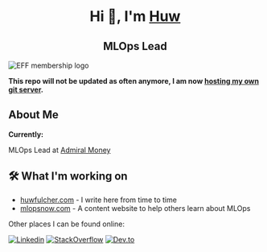 <h1 align="center">Hi 👋, I'm <a href="https://huwfulcher.com">Huw</a></h1>
<h2 align="center">MLOps Lead</h2>

![EFF membership logo](https://www.eff.org/files/2022/11/28/eff-2023-member-member.png)

**This repo will not be updated as often anymore, I am now [hosting my own git server](git.ussenterprise.xyz).**

## About Me
<strong>Currently:</strong> 

MLOps Lead at [Admiral Money](https://www.admiral.com/)


## 🛠️ What I'm working on
- [huwfulcher.com](https://huwfulcher.com) - I write here from time to time
- [mlopsnow.com](https://mlopsnow.com) - A content website to help others learn about MLOps


Other places I can be found online:

[![Linkedin](https://img.shields.io/badge/linkedin-%230077B5.svg?&style=flat&logo=linkedin&logoColor=white&link=https://www.linkedin.com/in/huwfulcher/)](https://www.linkedin.com/in/huwfulcher/)
[![StackOverflow](https://img.shields.io/badge/-StackOverflow-orange?style=flat&logo=stackoverflow&logoColor=white&link=https://stackoverflow.com/users/3752895/hfulcher)](https://stackoverflow.com/users/3752895/hfulcher)
[![Dev.to](https://img.shields.io/badge/-DEV.TO-black?style=flat&logo=dev&logoColor=white&link=https://dev.to/huwfulcher)](https://dev.to/huwfulcher)
